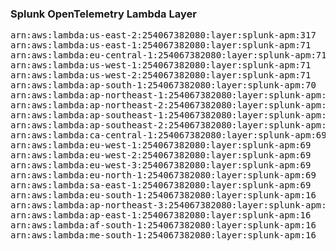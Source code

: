 <h3>Splunk OpenTelemetry Lambda Layer</h3>

<pre>
arn:aws:lambda:us-east-2:254067382080:layer:splunk-apm:317
arn:aws:lambda:us-east-1:254067382080:layer:splunk-apm:71
arn:aws:lambda:eu-central-1:254067382080:layer:splunk-apm:71
arn:aws:lambda:us-west-1:254067382080:layer:splunk-apm:71
arn:aws:lambda:us-west-2:254067382080:layer:splunk-apm:71
arn:aws:lambda:ap-south-1:254067382080:layer:splunk-apm:70
arn:aws:lambda:ap-northeast-1:254067382080:layer:splunk-apm:70
arn:aws:lambda:ap-northeast-2:254067382080:layer:splunk-apm:70
arn:aws:lambda:ap-southeast-1:254067382080:layer:splunk-apm:70
arn:aws:lambda:ap-southeast-2:254067382080:layer:splunk-apm:69
arn:aws:lambda:ca-central-1:254067382080:layer:splunk-apm:69
arn:aws:lambda:eu-west-1:254067382080:layer:splunk-apm:69
arn:aws:lambda:eu-west-2:254067382080:layer:splunk-apm:69
arn:aws:lambda:eu-west-3:254067382080:layer:splunk-apm:69
arn:aws:lambda:eu-north-1:254067382080:layer:splunk-apm:69
arn:aws:lambda:sa-east-1:254067382080:layer:splunk-apm:69
arn:aws:lambda:eu-south-1:254067382080:layer:splunk-apm:16
arn:aws:lambda:ap-northeast-3:254067382080:layer:splunk-apm:16
arn:aws:lambda:ap-east-1:254067382080:layer:splunk-apm:16
arn:aws:lambda:af-south-1:254067382080:layer:splunk-apm:16
arn:aws:lambda:me-south-1:254067382080:layer:splunk-apm:16
</pre>